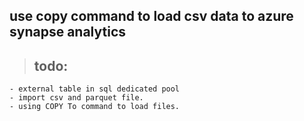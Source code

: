 ## use copy command to load csv data to azure synapse analytics


> ## todo: 
    - external table in sql dedicated pool
    - import csv and parquet file.
    - using COPY To command to load files.

